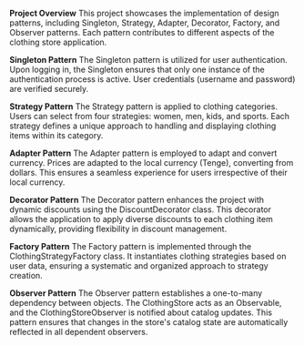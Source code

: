 **Project Overview**
This project showcases the implementation of design patterns, including Singleton, Strategy, Adapter, Decorator, Factory, and Observer patterns. Each pattern contributes to different aspects of the clothing store application.

**Singleton Pattern**
The Singleton pattern is utilized for user authentication. Upon logging in, the Singleton ensures that only one instance of the authentication process is active. User credentials (username and password) are verified securely.

**Strategy Pattern**
The Strategy pattern is applied to clothing categories. Users can select from four strategies: women, men, kids, and sports. Each strategy defines a unique approach to handling and displaying clothing items within its category.

**Adapter Pattern**
The Adapter pattern is employed to adapt and convert currency. Prices are adapted to the local currency (Tenge), converting from dollars. This ensures a seamless experience for users irrespective of their local currency.

**Decorator Pattern**
The Decorator pattern enhances the project with dynamic discounts using the DiscountDecorator class. This decorator allows the application to apply diverse discounts to each clothing item dynamically, providing flexibility in discount management.

**Factory Pattern**
The Factory pattern is implemented through the ClothingStrategyFactory class. It instantiates clothing strategies based on user data, ensuring a systematic and organized approach to strategy creation.

**Observer Pattern**
The Observer pattern establishes a one-to-many dependency between objects. The ClothingStore acts as an Observable, and the ClothingStoreObserver is notified about catalog updates. This pattern ensures that changes in the store's catalog state are automatically reflected in all dependent observers.
